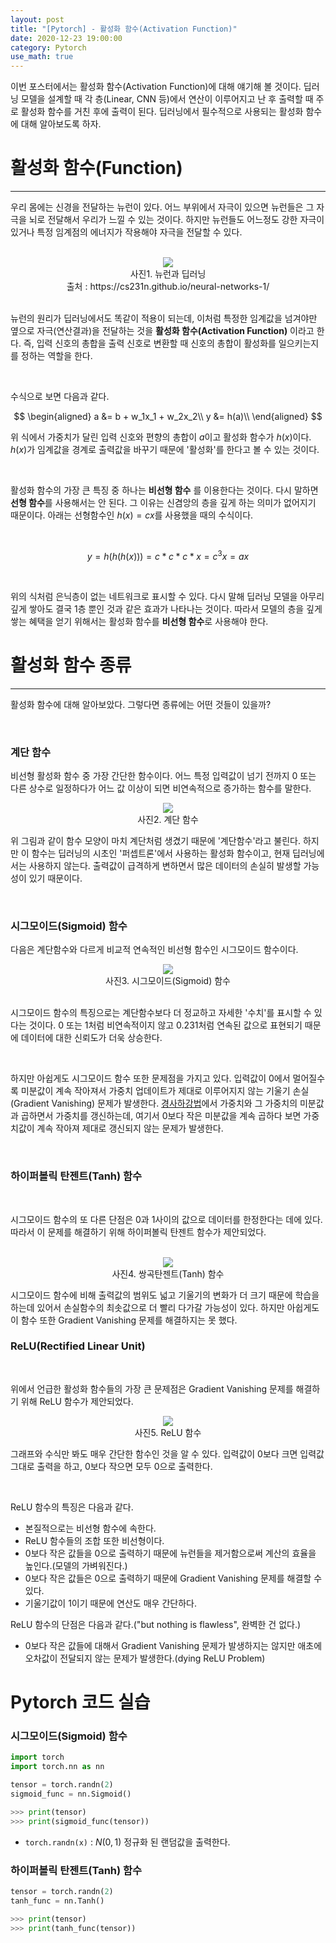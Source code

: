 ```yaml
---
layout: post
title: "[Pytorch] - 활성화 함수(Activation Function)"
date: 2020-12-23 19:00:00
category: Pytorch
use_math: true
---
```


이번 포스터에서는 활성화 함수(Activation Function)에 대해 얘기해 볼 것이다. 딥러닝 모델을 설계할 때 각 층(Linear, CNN 등)에서 연산이 이루어지고 난 후 출력할 때 주로 활성화 함수를 거친 후에 출력이 된다. 딥러닝에서 필수적으로 사용되는 활성화 함수에 대해 알아보도록 하자.

# 활성화 함수(Function)
<hr>

우리 몸에는 신경을 전달하는 뉴런이 있다. 어느 부위에서 자극이 있으면 뉴런들은 그 자극을 뇌로 전달해서 우리가 느낄 수 있는 것이다. 하지만 뉴런들도 어느정도 강한 자극이 있거나 특정 임계점의 에너지가 작용해야 자극을 전달할 수 있다.

<br>

<center>
<img  src="../public/img/pytorch/activation_intro.JPG" width="" style='margin: 0px auto;'/>
<figcaption> 사진1. 뉴런과 딥러닝 </figcaption>
<figcaption> 출처 : https://cs231n.github.io/neural-networks-1/ </figcaption>
</center>

<br>

뉴런의 원리가 딥러닝에서도 똑같이 적용이 되는데, 이처럼 특정한 임계값을 넘겨야만 옆으로 자극(연산결과)을 전달하는 것을 **활성화 함수(Activation Function)** 이라고 한다. 즉, 입력 신호의 총합을 출력 신호로 변환할 때 신호의 총합이 활성화를 일으키는지를 정하는 역할을 한다.

<br>

수식으로 보면 다음과 같다.

$$
\begin{aligned}
a &= b + w_1x_1 + w_2x_2\\
y &= h(a)\\
\end{aligned}
$$

위 식에서 가중치가 달린 입력 신호와 편향의 총합이 $a$이고 활성화 함수가 $h(x)$이다. $h(x)$가 임계값을 경계로 출력값을 바꾸기 때문에 '활성화'를 한다고 볼 수 있는 것이다.

<br>

활성화 함수의 가장 큰 특징 중 하나는 **비선형 함수** 를 이용한다는 것이다. 다시 말하면 **선형 함수**를 사용해서는 안 된다. 그 이유는 신겸앙의 층을 깊게 하는 의미가 없어지기 때문이다. 아래는 선형함수인 $h(x) = cx$를 사용했을 때의 수식이다.

<br>

$$
y = h(h(h(x))) = c*c*c*x = c^3x = ax
$$

<br>

위의 식처럼 은닉층이 없는 네트워크로 표시할 수 있다. 다시 말해 딥러닝 모델을 아무리 깊게 쌓아도 결국 1층 뿐인 것과 같은 효과가 나타나는 것이다. 따라서 모델의 층을 깊게 쌓는 혜택을 얻기 위해서는 활성화 함수를 **비선형 함수**로 사용해야 한다.

# 활성화 함수 종류
<hr>

활성화 함수에 대해 알아보았다. 그렇다면 종류에는 어떤 것들이 있을까?

<br>

### 계단 함수
비선형 활성화 함수 중 가장 간단한 함수이다. 어느 특정 입력값이 넘기 전까지 0 또는 다른 상수로 일정하다가 어느 값 이상이 되면 비연속적으로 증가하는 함수를 말한다.

<center>
<img  src="../public/img/pytorch/stair.jpg" width="" style='margin: 0px auto;'/>
<figcaption> 사진2. 계단 함수 </figcaption>
</center>

위 그림과 같이 함수 모양이 마치 계단처럼 생겼기 때문에 '계단함수'라고 불린다. 하지만 이 함수는 딥러닝의 시초인 '퍼셉트론'에서 사용하는 활성화 함수이고, 현재 딥러닝에서는 사용하지 않는다. 출력값이 급격하게 변하면서 많은 데이터의 손실히 발생할 가능성이 있기 때문이다.

<br>

### 시그모이드(Sigmoid) 함수

다음은 계단함수와 다르게 비교적 연속적인 비선형 함수인 시그모이드 함수이다.

<center>
<img  src="../public/img/pytorch/sig.jpg" width="" style='margin: 0px auto;'/>
<figcaption> 사진3. 시그모이드(Sigmoid) 함수 </figcaption>
</center>

<br>

시그모이드 함수의 특징으로는 계단함수보다 더 정교하고 자세한 '수치'를 표시할 수 있다는 것이다. 0 또는 1처럼 비연속적이지 않고 0.231처럼 연속된 값으로 표현되기 때문에 데이터에 대한 신뢰도가 더욱 상승한다.

<br>

하지만 아쉽게도 시그모이드 함수 또한 문제점을 가지고 있다. 입력값이 0에서 멀어질수록 미분값이 계속 작아져서 가중치 업데이트가 제대로 이루어지지 않는 기울기 손실(Gradient Vanishing) 문제가 발생한다. [경사하강법](https://gjustin40.github.io/pytorch/2020/12/13/Pytorch-GradientDescent.html)에서 가중치와 그 가중치의 미분값과 곱하면서 가중치를 갱신하는데, 여기서 0보다 작은 미분값을 계속 곱하다 보면 가중치값이 계속 작아져 제대로 갱신되지 않는 문제가 발생한다.

<br>

### 하이퍼볼릭 탄젠트(Tanh) 함수

<br>

시그모이드 함수의 또 다른 단점은 0과 1사이의 값으로 데이터를 한정한다는 데에 있다. 따라서 이 문제를 해결하기 위해 하이퍼볼릭 탄젠트 함수가 제안되었다.

<br>

<center>
<img  src="../public/img/pytorch/tanh.jpg" width="" style='margin: 0px auto;'/>
<figcaption> 사진4. 쌍곡탄젠트(Tanh) 함수 </figcaption>
</center>

시그모이드 함수에 비해 출력값의 범위도 넓고 기울기의 변화가 더 크기 때문에 학습을 하는데 있어서 손실함수의 최솟값으로 더 빨리 다가갈 가능성이 있다. 하지만 아쉽게도 이 함수 또한 Gradient Vanishing 문제를 해결하지는 못 했다.

### ReLU(Rectified Linear Unit)

<br>

위에서 언급한 활성화 함수들의 가장 큰 문제점은 Gradient Vanishing 문제를 해결하기 위해 ReLU 함수가 제안되었다. 

<center>
<img  src="../public/img/pytorch/relu.jpg" width="" style='margin: 0px auto;'/>
<figcaption> 사진5. ReLU 함수 </figcaption>
</center>

그래프와 수식만 봐도 매우 간단한 함수인 것을 알 수 있다. 입력값이 0보다 크면 입력값 그대로 출력을 하고, 0보다 작으면 모두 0으로 출력한다.

<br>

ReLU 함수의 특징은 다음과 같다.
- 본질적으로는 비선형 함수에 속한다.
- ReLU 함수들의 조합 또한 비선형이다.
- 0보다 작은 값들을 0으로 출력하기 때문에 뉴런들을 제거함으로써 계산의 효율을 높인다.(모델의 가벼워진다.)
- 0보다 작은 값들은 0으로 출력하기 때문에 Gradient Vanishing 문제를 해결할 수 있다.
- 기울기값이 1이기 때문에 연산도 매우 간단하다.

ReLU 함수의 단점은 다음과 같다.("but nothing is flawless", 완벽한 건 없다.)
- 0보다 작은 값들에 대해서 Gradient Vanishing 문제가 발생하지는 않지만 애초에 오차값이 전달되지 않는 문제가 발생한다.(dying ReLU Problem)

# Pytorch 코드 실습

### 시그모이드(Sigmoid) 함수
```python
import torch
import torch.nn as nn

tensor = torch.randn(2)
sigmoid_func = nn.Sigmoid()

>>> print(tensor)
>>> print(sigmoid_func(tensor))
```

- `torch.randn(x)` : $N(0,1)$ 정규화 된 랜덤값을 출력한다.

### 하이퍼볼릭 탄젠트(Tanh) 함수
```python
tensor = torch.randn(2)
tanh_func = nn.Tanh()

>>> print(tensor)
>>> print(tanh_func(tensor))
```

<br>
<br>
<br>
<br>
<br>
<br>
<br>
<br>
<br>
<br>
<br>
<br>
<br>
<br>
<br>
<br>
<br>
<br>
<br>
<br>
<br>
<br>
<br>
<br>
<br>
<br>
<br>
<br>
<br>
<br>
<br>
<br>
<br>
<br>
<br>
<br>
<br>
<br>
<br>
<br>
<br>
<br>
<br>
<br>
<br>
<br>
<br>
<br>
<br>
<br>
<br>
<br>
<br>
<br>
<br>
<br>
<br>
<br>
<br>
<br>
<br>
<br>
<br>
<br>
<br>
<br>
<br>
<br>
<br>
<br>
<br>
<br>
<br>
<br>
<br>
<br>
<br>
<br>
<br>
<br>
<br>
<br>
<br>
<br>
<br>
<br>
<br>
<br>
<br>
<br>
<br>
<br>
<br>
<br>
<br>
<br>
<br>
<br>
<br>
<br>
<br>
<br>
<br>
<br>
<br>
<br>
<br>
<br>
<br>
<br>
<br>
<br>
<br>
<br>
<br>
<br>
<br>
<br>
<br>
<br>
<br>

